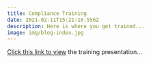 ```yaml
---
title: Compliance Training
date: 2021-02-11T15:21:10.556Z
description: Here is where you get trained...
image: img/blog-index.jpg
---
```

[Click this link to view](www.google.com) the training presentation...
